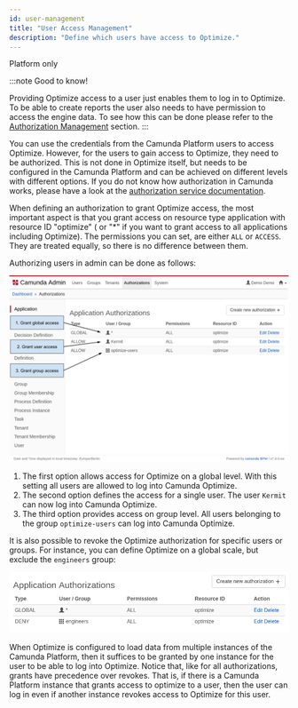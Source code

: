 ```yaml
---
id: user-management
title: "User Access Management"
description: "Define which users have access to Optimize."
---
```


<span class="badge badge--platform">Platform only</span>

:::note Good to know!

Providing Optimize access to a user just enables them to log in to Optimize. To be able
to create reports the user also needs to have permission to access the engine data. To see
how this can be done please refer to the [Authorization Management](./authorization-management.md) section.
:::

You can use the credentials from the Camunda Platform users to access Optimize. However, for the users to gain access to Optimize, they need to be authorized. This is not done in Optimize itself, but needs to be configured in the Camunda Platform and can be achieved on different levels with different options. If you do not know how authorization in Camunda works, please have a look at the [authorization service documentation](https://docs.camunda.org/manual/latest/user-guide/process-engine/authorization-service/).

When defining an authorization to grant Optimize access, the most important aspect is that you grant access on resource type application with resource ID "optimize" ( or "\*" if you want to grant access to all applications including Optimize). The permissions you can set, are either `ALL` or `ACCESS`. They are treated equally, so there is no difference between them.

Authorizing users in admin can be done as follows:

![Grant Optimize Access in Admin](img/Admin-GrantAccessAuthorizations.png)

1. The first option allows access for Optimize on a global level. With this setting all users are allowed to log into Camunda Optimize.
2. The second option defines the access for a single user. The user `Kermit` can now log into Camunda Optimize.
3. The third option provides access on group level. All users belonging to the group `optimize-users` can log into Camunda Optimize.

It is also possible to revoke the Optimize authorization for specific users or groups. For instance, you can define Optimize on a global scale, but exclude the `engineers` group:

![Revoke Optimize Access for group 'engineers' in Admin](img/Admin-RevokeGroupAccess.png)

When Optimize is configured to load data from multiple instances of the Camunda Platform, then it suffices to be granted by one instance for the user to be able to log into Optimize. Notice that, like for all authorizations, grants have precedence over revokes. That is, if there is a Camunda Platform instance that grants access to optimize to a user, then the user can log in even if another instance revokes access to Optimize for this user.
